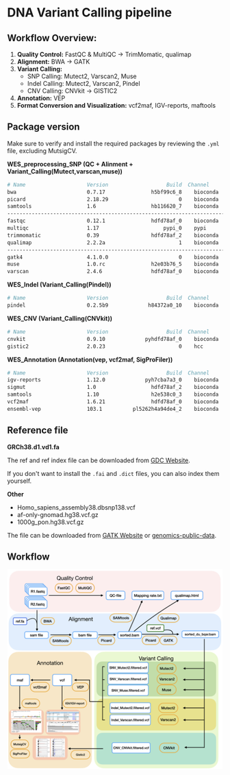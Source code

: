 # DNA Variant Calling pipeline
## Workflow Overview:
1. **Quality Control:** FastQC & MultiQC -> TrimMomatic, qualimap
2. **Alignment:** BWA -> GATK
3. **Variant Calling:** 
   - SNP Calling: Mutect2, Varscan2, Muse
   - Indel Calling: Mutect2, Varscan2, Pindel
   - CNV Calling: CNVkit -> GISTIC2
5. **Annotation:** VEP
6. **Format Conversion and Visualization:** vcf2maf, IGV-reports, maftools

## Package version
Make sure to verify and install the required packages by reviewing the `.yml` file, excluding MutsigCV.

**WES_preprocessing_SNP (QC + Alinment + Variant_Calling(Mutect,varscan,muse))**
  ```bash
  # Name                    Version                   Build  Channel
  bwa                       0.7.17               h5bf99c6_8    bioconda 
  picard                    2.18.29                       0    bioconda
  samtools                  1.6                  hb116620_7    bioconda 
  ------------------------------------------------------------------------
  fastqc                    0.12.1               hdfd78af_0    bioconda 
  multiqc                   1.17                     pypi_0    pypi
  trimmomatic               0.39                 hdfd78af_2    bioconda
  qualimap                  2.2.2a                        1    bioconda
  ------------------------------------------------------------------------
  gatk4                     4.1.0.0                       0    bioconda 
  muse                      1.0.rc               h2e03b76_5    bioconda
  varscan                   2.4.6                hdfd78af_0    bioconda
  ```
**WES_Indel (Variant_Calling(Pindel))**
  ```bash
  # Name                    Version                   Build  Channel
  pindel                    0.2.5b9             h84372a0_10    bioconda
  ```
**WES_CNV (Variant_Calling(CNVkit))**
  ```bash
  # Name                    Version                   Build  Channel
  cnvkit                    0.9.10             pyhdfd78af_0    bioconda
  gistic2                   2.0.23                        0    hcc
  ```
**WES_Annotation (Annotation(vep, vcf2maf, SigProFiler))**
  ```bash
  # Name                    Version                   Build  Channel
  igv-reports               1.12.0             pyh7cba7a3_0    bioconda
  sigmut                    1.0                  hdfd78af_2    bioconda
  samtools                  1.10                 h2e538c0_3    bioconda
  vcf2maf                   1.6.21               hdfd78af_0    bioconda
  ensembl-vep               103.1          pl5262h4a94de4_2    bioconda 
  ```
## Reference file
**GRCh38.d1.vd1.fa**

The ref and ref index file can be downloaded from [GDC Website](https://gdc.cancer.gov/about-data/gdc-data-processing/gdc-reference-files).

If you don't want to install the `.fai` and `.dict` files, you can also index them yourself.

**Other**

- Homo_sapiens_assembly38.dbsnp138.vcf
- af-only-gnomad.hg38.vcf.gz
- 1000g_pon.hg38.vcf.gz

The file can be downloaded from [GATK Website](https://gatk.broadinstitute.org/hc/en-us/articles/360035890811-Resource-bundle) or [genomics-public-data](https://console.cloud.google.com/storage/browser/genomics-public-data/resources/broad/hg38/v0/).

## Workflow

![image](https://github.com/Juan-Jeffery/DNA_Variant_Calling_pipeline/blob/main/img/DNA_pipeline.png)
